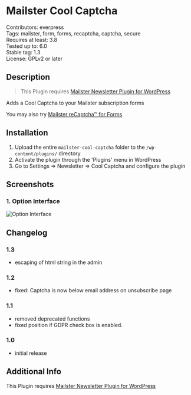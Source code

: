 # Mailster Cool Captcha

Contributors: everpress  
Tags: mailster, form, forms, recaptcha, captcha, secure  
Requires at least: 3.8  
Tested up to: 6.0  
Stable tag: 1.3  
License: GPLv2 or later

## Description

> This Plugin requires [Mailster Newsletter Plugin for WordPress](https://mailster.co/?utm_campaign=wporg&utm_source=Mailster+Cool+Captcha+for+Forms&utm_medium=readme)

Adds a Cool Captcha to your Mailster subscription forms

You may also try [Mailster reCaptcha™ for Forms](https://wordpress.org/plugins/mailster-recaptcha/)

## Installation

1. Upload the entire `mailster-cool-captcha` folder to the `/wp-content/plugins/` directory
2. Activate the plugin through the 'Plugins' menu in WordPress
3. Go to Settings => Newsletter => Cool Captcha and configure the plugin

## Screenshots

### 1. Option Interface

![Option Interface](https://ps.w.org/mailster-cool-captcha/assets/screenshot-1.png)


## Changelog

### 1.3

-   escaping of html string in the admin

### 1.2

-   fixed: Captcha is now below email address on unsubscribe page

### 1.1

-   removed deprecated functions
-   fixed position if GDPR check box is enabled.

### 1.0

-   initial release

## Additional Info

This Plugin requires [Mailster Newsletter Plugin for WordPress](https://mailster.co/?utm_campaign=wporg&utm_source=Mailster+Cool+Captcha+for+Forms&utm_medium=readme)
